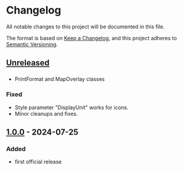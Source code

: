 # Changelog

All notable changes to this project will be documented in this file.

The format is based on [Keep a Changelog](https://keepachangelog.com/en/1.1.0/),
and this project adheres to [Semantic Versioning](https://semver.org/spec/v2.0.0.html).

## [Unreleased]

###

- PrintFormat and MapOverlay classes

### Fixed

- Style parameter "DisplayUnit" works for icons.
- Minor cleanups and fixes.

## [1.0.0] - 2024-07-25

### Added

- first official release

[unreleased]: https://github.com/locr-company/Leaflet.GridLayer.VMS2/compare/v1.0.0...HEAD
[1.0.0]: https://github.com/locr-company/Leaflet.GridLayer.VMS2/releases/tag/v1.0.0